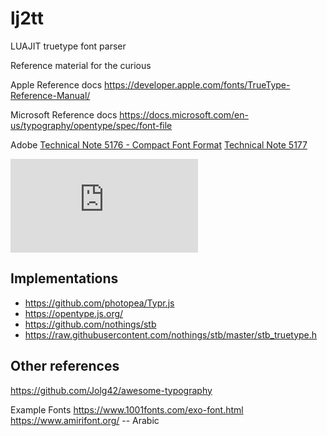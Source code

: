 # lj2tt
LUAJIT truetype font parser


Reference material for the curious

Apple Reference docs
https://developer.apple.com/fonts/TrueType-Reference-Manual/

Microsoft Reference docs
https://docs.microsoft.com/en-us/typography/opentype/spec/font-file


Adobe
[Technical Note 5176 - Compact Font Format](http://wwwimages.adobe.com/www.adobe.com/content/dam/acom/en/devnet/font/pdfs/5176.CFF.pdf)
[Technical Note 5177](http://wwwimages.adobe.com/www.adobe.com/content/dam/acom/en/devnet/font/pdfs/5177.Type2.pdf)


![Let's Read a TrueType Font](http://stevehanov.ca/blog/index.php?id=143)

Implementations
---------------
* https://github.com/photopea/Typr.js
* https://opentype.js.org/
* https://github.com/nothings/stb
* https://raw.githubusercontent.com/nothings/stb/master/stb_truetype.h

Other references
----------------
https://github.com/Jolg42/awesome-typography

Example Fonts
https://www.1001fonts.com/exo-font.html
https://www.amirifont.org/  -- Arabic
